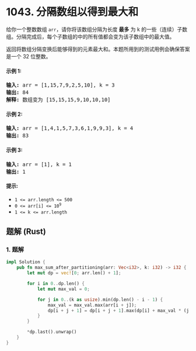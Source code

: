 # 1043. 分隔数组以得到最大和
给你一个整数数组 `arr`，请你将该数组分隔为长度 **最多** 为 k 的一些（连续）子数组。分隔完成后，每个子数组的中的所有值都会变为该子数组中的最大值。

返回将数组分隔变换后能够得到的元素最大和。本题所用到的测试用例会确保答案是一个 32 位整数。

#### 示例 1:
<pre>
<strong>输入:</strong> arr = [1,15,7,9,2,5,10], k = 3
<strong>输出:</strong> 84
<strong>解释:</strong> 数组变为 [15,15,15,9,10,10,10]
</pre>

#### 示例 2:
<pre>
<strong>输入:</strong> arr = [1,4,1,5,7,3,6,1,9,9,3], k = 4
<strong>输出:</strong> 83
</pre>

#### 示例 3:
<pre>
<strong>输入:</strong> arr = [1], k = 1
<strong>输出:</strong> 1
</pre>

#### 提示:
* `1 <= arr.length <= 500`
* <code>0 <= arr[i] <= 10<sup>9</sup></code>
* `1 <= k <= arr.length`

## 题解 (Rust)

### 1. 题解
```Rust
impl Solution {
    pub fn max_sum_after_partitioning(arr: Vec<i32>, k: i32) -> i32 {
        let mut dp = vec![0; arr.len() + 1];

        for i in 0..dp.len() {
            let mut max_val = 0;

            for j in 0..(k as usize).min(dp.len() - i - 1) {
                max_val = max_val.max(arr[i + j]);
                dp[i + j + 1] = dp[i + j + 1].max(dp[i] + max_val * (j as i32 + 1));
            }
        }

        *dp.last().unwrap()
    }
}
```
